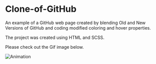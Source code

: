 # Clone-of-GitHub

An example of a GitHub web page created by blending Old and New Versions of GitHub and coding modified coloring and hover properties.

The project was created using HTML and SCSS.

Please check out the Gif image below.

![Animation](https://github.com/oranmehmetsirin/Clone-of-GitHub/blob/main/gif.gif?raw=true)
